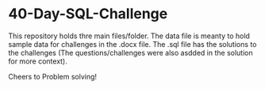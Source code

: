 # 40-Day-SQL-Challenge

This repository holds thre main files/folder. The data file is meanty to hold sample data for challenges in the .docx file. The .sql file has the solutions to the challenges (The questions/challenges were also asdded in the solution for more context).

Cheers to Problem solving!
